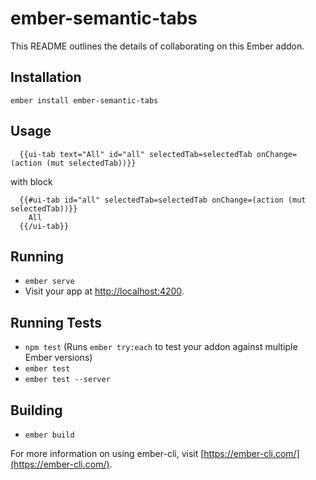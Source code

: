 # ember-semantic-tabs

This README outlines the details of collaborating on this Ember addon.

## Installation

  `ember install ember-semantic-tabs`

## Usage

```
  {{ui-tab text="All" id="all" selectedTab=selectedTab onChange=(action (mut selectedTab))}}
```

with block

```
  {{#ui-tab id="all" selectedTab=selectedTab onChange=(action (mut selectedTab))}}
    All
  {{/ui-tab}}
```

## Running

* `ember serve`
* Visit your app at [http://localhost:4200](http://localhost:4200).

## Running Tests

* `npm test` (Runs `ember try:each` to test your addon against multiple Ember versions)
* `ember test`
* `ember test --server`

## Building

* `ember build`

For more information on using ember-cli, visit [https://ember-cli.com/](https://ember-cli.com/).
